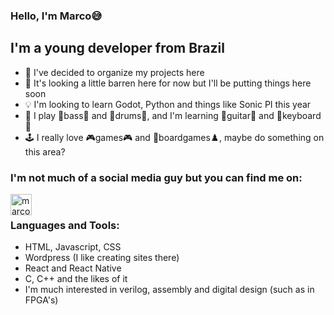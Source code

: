 ### Hello, I'm Marco😅

## I'm a young developer from Brazil

- 💬 I've decided to organize my projects here
- 🐢 It's looking a little barren here for now but I'll be putting things here soon
- 💡 I'm looking to learn Godot, Python and things like Sonic PI this year
- 🎼 I play 🎸bass🎸 and 🥁drums🥁, and I'm learning 🎸guitar🎸 and 🎹keyboard🎹
- 🕹️ I really love 🎮games🎮 and 🎲boardgames♟️, maybe do something on this area?

### I'm not much of a social media guy but you can find me on:

[<img align="left" alt="marco_pspspsps| Instagram" width="34px" src="https://upload.wikimedia.org/wikipedia/commons/thumb/a/a5/Instagram_icon.png/600px-Instagram_icon.png" />][instagram]

<br />

### Languages and Tools:

- HTML, Javascript, CSS
- Wordpress (I like creating sites there)
- React and React Native
- C, C++ and the likes of it
- I'm much interested in verilog, assembly and digital design (such as in FPGA's)

<br />

[instagram]: https://instagram.com/marco_pspspsps
